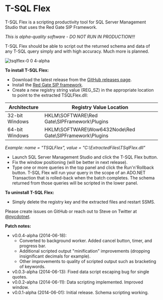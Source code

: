 T-SQL Flex
==========

T-SQL Flex is a scripting productivity tool for SQL Server Management Studio that uses the Red Gate SIP Framework.

*This is alpha-quality software - DO NOT RUN IN PRODUCTION!!!*

T-SQL Flex should be able to script out the returned schema and data of any T-SQL query simply and with high accuracy.  Much more is planned.



![tsqlflex-0 0 4-alpha](https://cloud.githubusercontent.com/assets/3755379/3309662/46c2a2e4-f6a2-11e3-90ba-3026e9560181.png)


**To install T-SQL Flex:**
  * Download the latest release from the [GitHub releases page](https://github.com/nycdotnet/TSqlFlex/releases).
  * Install the [Red Gate SIP framework](http://documentation.red-gate.com/display/MA/Redistributing+the+framework).
  * Create a new registry string value (REG_SZ) in the appropriate location to point to the extracted TSQLFlex.dll:

|Architecture|Registry Value Location|
|----|-----|
|32-bit Windows|HKLM\SOFTWARE\Red Gate\SIPFramework\Plugins|
|64-bit Windows|HKLM\SOFTWARE\Wow6432Node\Red Gate\SIPFramework\Plugins|
*Example: name = "TSQLFlex", value = "C:\ExtractedFiles\TSqlFlex.dll"*
  * Launch SQL Server Management Studio and click the T-SQL Flex button.
  * Fix the window positioning (will be better in next release).
  * Type one or more queries in the top panel and click the Run'n'Rollback button.  T-SQL Flex will run your query in the scope of an ADO.NET Transaction that is rolled-back when the batch completes.  The schema returned from those queries will be scripted in the lower panel.

**To uninstall T-SQL Flex:**
  * Simply delete the registry key and the extracted files and restart SSMS.

Please create issues on GitHub or reach out to Steve on Twitter at [@nycdotnet](https://twitter.com/nycdotnet).

**Patch notes:**
  * v0.0.4-alpha (2014-06-18):
      * Converted to background worker.  Added cancel button, timer, and progress bar.
	  * Additional scripted output "minification" improvements (dropping insignificant decimals for example).
	  * Other improvements to quality of scripted output such as bracketing of keywords.
  * v0.0.3-alpha (2014-06-13): Fixed data script escaping bug for single quotes.
  * v0.0.2-alpha (2014-06-11): Data scripting implemented.  Improved window.
  * v0.0.1-alpha (2014-06-01): Initial release.  Schema scripting working.
